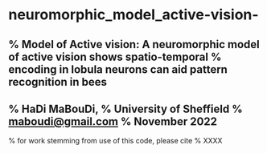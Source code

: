 # neuromorphic_model_active-vision-

% Model of Active vision: A neuromorphic model of active vision shows spatio-temporal
% encoding in lobula neurons can aid pattern recognition in bees
---
% HaDi MaBouDi,
% University of Sheffield
% maboudi@gmail.com
% November 2022
---

% for work stemming from use of this code, please cite
% XXXX

